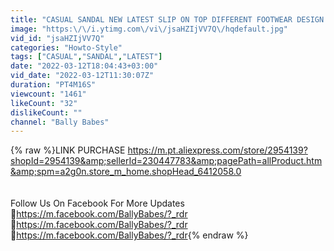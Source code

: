 ```yaml
---
title: "CASUAL SANDAL NEW LATEST SLIP ON TOP DIFFERENT FOOTWEAR DESIGN LADIES SANDAL DESIGN BEST COLLECTION"
image: "https:\/\/i.ytimg.com\/vi\/jsaHZIjVV7Q\/hqdefault.jpg"
vid_id: "jsaHZIjVV7Q"
categories: "Howto-Style"
tags: ["CASUAL","SANDAL","LATEST"]
date: "2022-03-12T18:04:43+03:00"
vid_date: "2022-03-12T11:30:07Z"
duration: "PT4M16S"
viewcount: "1461"
likeCount: "32"
dislikeCount: ""
channel: "Bally Babes"
---
```

{% raw %}LINK PURCHASE <a rel="nofollow" target="blank" href="https://m.pt.aliexpress.com/store/2954139?shopId=2954139&amp;sellerId=230447783&amp;pagePath=allProduct.htm&amp;spm=a2g0n.store_m_home.shopHead_6412058.0">https://m.pt.aliexpress.com/store/2954139?shopId=2954139&amp;sellerId=230447783&amp;pagePath=allProduct.htm&amp;spm=a2g0n.store_m_home.shopHead_6412058.0</a><br /><br /><br />Follow Us On Facebook For More Updates<br />🔸<a rel="nofollow" target="blank" href="https://m.facebook.com/BallyBabes/?_rdr">https://m.facebook.com/BallyBabes/?_rdr</a><br />🔸<a rel="nofollow" target="blank" href="https://m.facebook.com/BallyBabes/?_rdr">https://m.facebook.com/BallyBabes/?_rdr</a><br />🔸<a rel="nofollow" target="blank" href="https://m.facebook.com/BallyBabes/?_rdr">https://m.facebook.com/BallyBabes/?_rdr</a>{% endraw %}
